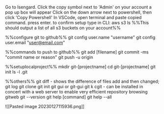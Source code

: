 Go to Isengard.
Click the copy symbol next to 'Admin' on your account
a pop up box will appear
Click on the down arrow next to powershell, then click 'Copy Powershell'
In VSCode, open terminal and paste copied command.  press enter.
to confirm setup type in CLI:
aws s3 ls %%This should output a list of all s3 buckets on your  account%%






%%configure git to github%%
git config user.name "username"
git config user.email "user@email.com" 

%%commands to push to github%%
git add [filename]
git commit -ms "commit name or reason"
git push -u origin

%%setuplocalproject%% 
mkdir git-[projectname]
cd git-[projectname]
git init
ls -l .git

%%others%% 
git diff - shows the difference of files add and then changed;
git log
git clone
git init 
git gui or git-gui
git k 
cgit - can be installed in concert with a web server to enable very efficient repository browsing
gitweb
git --version
git help [command]
git help --all


![[Pasted image 20230127115936.png]]